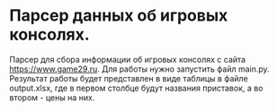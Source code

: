 # Парсер данных об игровых консолях.
  Парсер для сбора информации об игровых консолях с сайта https://www.game29.ru. Для работы нужно запустить файл main.py. Результат работы будет представлен в виде таблицы в файле output.xlsx, где в первом столбце будут названия приставок, а во втором - цены на них.
